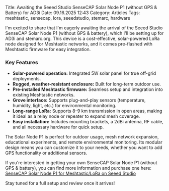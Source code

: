 Title: Awaiting the Seeed Studio SenseCAP Solar Node P1 (without GPS & Battery) for AD3i
Date: 09.16.2025 12:43
Category: Articles
Tags: meshtastic, sensecap, lora, seeedstudio, stemarc, hardware

I'm excited to share that I'm eagerly awaiting the arrival of the Seeed Studio SenseCAP Solar Node P1 (without GPS & battery), which I'll be setting up for AD3i and stemarc.org. This device is a cost-effective, solar-powered LoRa node designed for Meshtastic networks, and it comes pre-flashed with Meshtastic firmware for easy integration.

### Key Features

- **Solar-powered operation:** Integrated 5W solar panel for true off-grid deployments.
- **Rugged, weather-resistant enclosure:** Built for long-term outdoor use.
- **Pre-installed Meshtastic firmware:** Seamless setup and integration into existing Meshtastic networks.
- **Grove interface:** Supports plug-and-play sensors (temperature, humidity, light, etc.) for environmental monitoring.
- **Long-range LoRa:** Supports 8–9 km transmission in open areas, making it ideal as a relay node or repeater to expand mesh coverage.
- **Easy installation:** Includes mounting brackets, a 2dBi antenna, RF cable, and all necessary hardware for quick setup.

The Solar Node P1 is perfect for outdoor usage, mesh network expansion, educational experiments, and remote environmental monitoring. Its modular design means you can customize it to your needs, whether you want to add GPS functionality or additional sensors.

If you're interested in getting your own SenseCAP Solar Node P1 (without GPS & battery), you can find more information and purchase one here:  
[SenseCAP Solar Node P1 for Meshtastic/LoRa on Seeed Studio](https://www.seeedstudio.com/SenseCAP-Solar-Node-P1-for-Meshtastic-LoRa-p-6425.html?sensecap_affiliate=gKFdSCX&referring_service=link)

Stay tuned for a full setup and review once it arrives!
